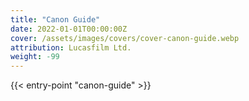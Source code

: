 ```yaml
---
title: "Canon Guide"
date: 2022-01-01T00:00:00Z
cover: /assets/images/covers/cover-canon-guide.webp
attribution: Lucasfilm Ltd.
weight: -99
---
```


{{< entry-point "canon-guide" >}}
